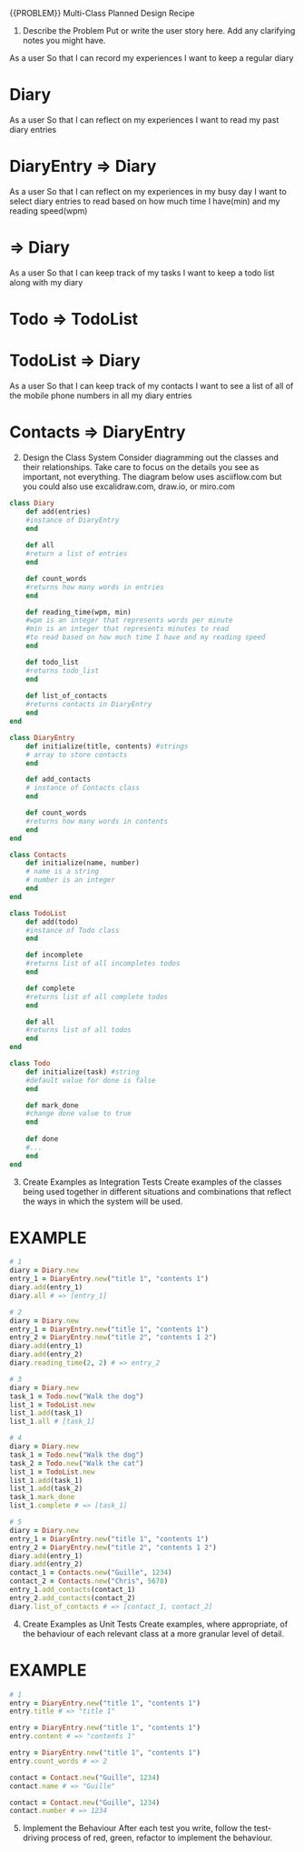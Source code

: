 {{PROBLEM}} Multi-Class Planned Design Recipe
1. Describe the Problem
Put or write the user story here. Add any clarifying notes you might have.

As a user
So that I can record my experiences
I want to keep a regular diary
# Diary

As a user
So that I can reflect on my experiences
I want to read my past diary entries
# DiaryEntry => Diary

As a user
So that I can reflect on my experiences in my busy day
I want to select diary entries to read based on how much time I have(min) and my reading speed(wpm)
# => Diary

As a user
So that I can keep track of my tasks
I want to keep a todo list along with my diary
# Todo => TodoList
# TodoList => Diary

As a user
So that I can keep track of my contacts
I want to see a list of all of the mobile phone numbers in all my diary entries
# Contacts => DiaryEntry

2. Design the Class System
Consider diagramming out the classes and their relationships. Take care to focus on the details you see as important, not everything. The diagram below uses asciiflow.com but you could also use excalidraw.com, draw.io, or miro.com

``` ruby
class Diary
    def add(entries)
    #instance of DiaryEntry
    end
    
    def all
    #return a list of entries
    end

    def count_words
    #returns how many words in entries
    end

    def reading_time(wpm, min)
    #wpm is an integer that represents words per minute
    #min is an integer that represents minutes to read
    #to read based on how much time I have and my reading speed
    end

    def todo_list
    #returns todo_list
    end
    
    def list_of_contacts
    #returns contacts in DiaryEntry
    end
end

class DiaryEntry
    def initialize(title, contents) #strings
    # array to store contacts
    end

    def add_contacts 
    # instance of Contacts class
    end

    def count_words
    #returns how many words in contents
    end
end

class Contacts
    def initialize(name, number)
    # name is a string
    # number is an integer
    end
end

class TodoList
    def add(todo)
    #instance of Todo class
    end

    def incomplete
    #returns list of all incompletes todos
    end

    def complete
    #returns list of all complete todos
    end

    def all
    #returns list of all todos
    end
end

class Todo
    def initialize(task) #string
    #default value for done is false
    end

    def mark_done
    #change done value to true
    end
    
    def done
    #...
    end
end
```

3. Create Examples as Integration Tests
Create examples of the classes being used together in different situations and combinations that reflect the ways in which the system will be used.

# EXAMPLE

```ruby
# 1
diary = Diary.new
entry_1 = DiaryEntry.new("title 1", "contents 1")
diary.add(entry_1)
diary.all # => [entry_1]

# 2
diary = Diary.new
entry_1 = DiaryEntry.new("title 1", "contents 1")
entry_2 = DiaryEntry.new("title 2", "contents 1 2")
diary.add(entry_1)
diary.add(entry_2)
diary.reading_time(2, 2) # => entry_2

# 3
diary = Diary.new
task_1 = Todo.new("Walk the dog")
list_1 = TodoList.new
list_1.add(task_1)
list_1.all # [task_1]

# 4
diary = Diary.new
task_1 = Todo.new("Walk the dog")
task_2 = Todo.new("Walk the cat")
list_1 = TodoList.new
list_1.add(task_1)
list_1.add(task_2)
task_1.mark_done
list_1.complete # => [task_1]

# 5
diary = Diary.new
entry_1 = DiaryEntry.new("title 1", "contents 1")
entry_2 = DiaryEntry.new("title 2", "contents 1 2")
diary.add(entry_1)
diary.add(entry_2)
contact_1 = Contacts.new("Guille", 1234)
contact_2 = Contacts.new("Chris", 5678)
entry_1.add_contacts(contact_1)
entry_2.add_contacts(contact_2)
diary.list_of_contacts # => [contact_1, contact_2]

```

4. Create Examples as Unit Tests
Create examples, where appropriate, of the behaviour of each relevant class at a more granular level of detail.

# EXAMPLE

```ruby
# 1
entry = DiaryEntry.new("title 1", "contents 1")
entry.title # => "title 1"

entry = DiaryEntry.new("title 1", "contents 1")
entry.content # => "contents 1"

entry = DiaryEntry.new("title 1", "contents 1")
entry.count_words # => 2

contact = Contact.new("Guille", 1234)
contact.name # => "Guille"

contact = Contact.new("Guille", 1234)
contact.number # => 1234

```

5. Implement the Behaviour
After each test you write, follow the test-driving process of red, green, refactor to implement the behaviour.

